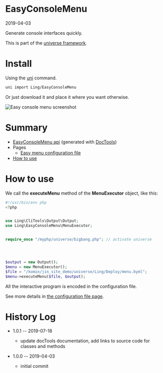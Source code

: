 EasyConsoleMenu
===========
2019-04-03



Generate console interfaces quickly. 



This is part of the [universe framework](https://github.com/karayabin/universe-snapshot).


Install
==========
Using the [uni](https://github.com/lingtalfi/universe-naive-importer) command.
```bash
uni import Ling/EasyConsoleMenu
```

Or just download it and place it where you want otherwise.




![Easy console menu screenshot](http://lingtalfi.com/img/universe/EasyConsoleMenu/easy-console-menu.png)


Summary
===========
- [EasyConsoleMenu api](https://github.com/lingtalfi/EasyConsoleMenu/blob/master/doc/api/Ling/EasyConsoleMenu.md) (generated with [DocTools](https://github.com/lingtalfi/DocTools))
- Pages
    - [Easy menu configuration file](https://github.com/lingtalfi/EasyConsoleMenu/blob/master/doc/pages/easy-menu-configuration-file.md)
- [How to use](#how-to-use)




How to use
===========

We call the **executeMenu** method of the **MenuExecutor** object, like this:



```php
#!/usr/bin/env php
<?php


use Ling\CliTools\Output\Output;
use Ling\EasyConsoleMenu\MenuExecutor;


require_once "/myphp/universe/bigbang.php"; // activate universe




$output = new Output();
$menu = new MenuExecutor();
$file = "/komin/jin_site_demo/universe/Ling/Deploy/menu.byml";
$menu->executeMenu($file, $output);
```

All the interactive program is encoded in the configuration file.

See more details in [the configuration file page](https://github.com/lingtalfi/EasyConsoleMenu/blob/master/doc/pages/easy-menu-configuration-file.md).





History Log
=============

- 1.0.1 -- 2019-07-18

    - update docTools documentation, add links to source code for classes and methods
    
- 1.0.0 -- 2019-04-03

    - initial commit